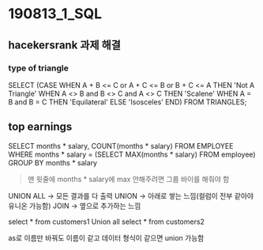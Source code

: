 # 190813_1_SQL

## hacekersrank 과제 해결

### type of triangle

SELECT (CASE
        WHEN A + B <= C or A + C <= B or B + C <= A THEN 'Not A Triangle'
        WHEN A <> B and B <> C and A <> C THEN 'Scalene'
        WHEN A = B and B = C THEN 'Equilateral'
        ELSE 'Isosceles'
        END)
FROM TRIANGLES;

## top earnings

SELECT months * salary, COUNT(months * salary) 
FROM EMPLOYEE 
WHERE months * salary = (SELECT MAX(months * salary) FROM employee)
GROUP BY months * salary

> 맨 윗줄에 months * salary에 max 안해주려면 그룹 바이를 해줘야 함

UNION ALL -> 모든 결과를 다 출력
UNION -> 아래로 쌓는 느낌(컬럼이 전부 같아야 유니온 가능함)
JOIN -> 옆으로 추가하는 느낌

select *
from customers1
Union all
select *
from customers2

as로 이름만 바꿔도 이름이 같고 데이터 형식이 같으면 union 가능함

